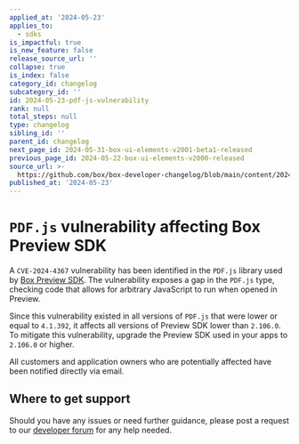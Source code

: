 ```yaml
---
applied_at: '2024-05-23'
applies_to:
  - sdks
is_impactful: true
is_new_feature: false
release_source_url: ''
collapse: true
is_index: false
category_id: changelog
subcategory_id: ''
id: 2024-05-23-pdf-js-vulnerability
rank: null
total_steps: null
type: changelog
sibling_id: ''
parent_id: changelog
next_page_id: 2024-05-31-box-ui-elements-v2001-beta1-released
previous_page_id: 2024-05-22-box-ui-elements-v2000-released
source_url: >-
  https://github.com/box/box-developer-changelog/blob/main/content/2024/05-23-pdf-js-vulnerability.md
published_at: '2024-05-23'
---
```

# `PDF.js` vulnerability affecting Box Preview SDK

A `CVE-2024-4367` vulnerability has been identified in the `PDF.js` library used by [Box Preview SDK][1].
The vulnerability exposes a gap in the `PDF.js` type, checking code that allows for arbitrary JavaScript to run when opened in Preview.

<!-- more -->

Since this vulnerability existed in all versions of `PDF.js` that were lower or equal to `4.1.392`, it affects all versions of Preview SDK lower than `2.106.0`.
To mitigate this vulnerability, upgrade the Preview SDK used in your apps to `2.106.0` or higher.

All customers and application owners who are potentially affected have been notified directly via email.

## Where to get support

Should you have any issues or need further guidance, please post a request to our [developer forum][2] for any help needed.

[1]: https://github.com/box/box-content-preview/blob/master/README.md
[2]: https://forum.box.com/